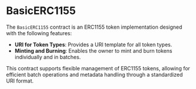 # BasicERC1155

The `BasicERC1155` contract is an ERC1155 token implementation designed with the following features:

- **URI for Token Types**: Provides a URI template for all token types.
- **Minting and Burning**: Enables the owner to mint and burn tokens individually and in batches.

This contract supports flexible management of ERC1155 tokens, allowing for efficient batch operations and metadata handling through a standardized URI format.
